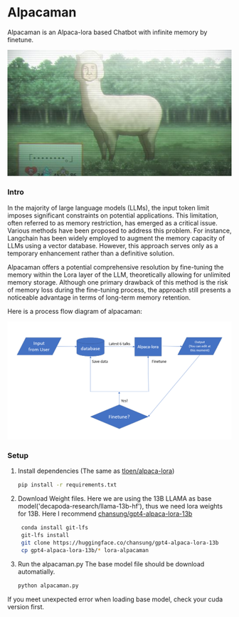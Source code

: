 # Alpacaman
Alpacaman is an Alpaca-lora based Chatbot with infinite memory by finetune. 

![alt text](https://github.com/doxtor6/Alpacaman/blob/main/alpacaman_sg.jpg)

### Intro

In the majority of large language models (LLMs), the input token limit imposes significant constraints on potential applications. This limitation, often referred to as memory restriction, has emerged as a critical issue. Various methods have been proposed to address this problem. For instance, Langchain has been widely employed to augment the memory capacity of LLMs using a vector database. However, this approach serves only as a temporary enhancement rather than a definitive solution.

Alpacaman offers a potential comprehensive resolution by fine-tuning the memory within the Lora layer of the LLM, theoretically allowing for unlimited memory storage. Although one primary drawback of this method is the risk of memory loss during the fine-tuning process, the approach still presents a noticeable advantage in terms of long-term memory retention.

Here is a process flow diagram of alpacaman:

![alt text](https://github.com/doxtor6/Alpacaman/blob/main/process.jpg)


### Setup

1. Install dependencies (The same as [tloen/alpaca-lora](https://github.com/tloen/alpaca-lora/))

   ```bash
   pip install -r requirements.txt
   ```
2. Download Weight files.
   Here we are using the 13B LLAMA as base model('decapoda-research/llama-13b-hf'), thus we need lora weights for 13B. Here I recommend [chansung/gpt4-alpaca-lora-13b](https://huggingface.co/chansung/gpt4-alpaca-lora-13b)
   
   

   ```bash
    conda install git-lfs
    git-lfs install
    git clone https://huggingface.co/chansung/gpt4-alpaca-lora-13b
    cp gpt4-alpaca-lora-13b/* lora-alpacaman
   ```

3. Run the alpacaman.py
   The base model file should be download automatially.
   ```bash
   python alpacaman.py
   ```
If you meet unexpected error when loading base model, check your cuda version first.
